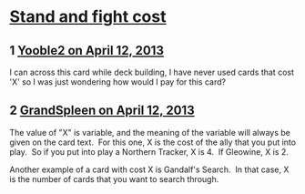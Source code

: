 # [Stand and fight cost](https://community.fantasyflightgames.com/topic/82248-stand-and-fight-cost/)

## 1 [Yooble2 on April 12, 2013](https://community.fantasyflightgames.com/topic/82248-stand-and-fight-cost/?do=findComment&comment=784199)

I can across this card while deck building, I have never used cards that cost 'X' so I was just wondering how would I pay for this card?

## 2 [GrandSpleen on April 12, 2013](https://community.fantasyflightgames.com/topic/82248-stand-and-fight-cost/?do=findComment&comment=784226)

The value of "X" is variable, and the meaning of the variable will always be given on the card text.  For this one, X is the cost of the ally that you put into play.  So if you put into play a Northern Tracker, X is 4.  If Gleowine, X is 2.

Another example of a card with cost X is Gandalf's Search.  In that case, X is the number of cards that you want to search through.

